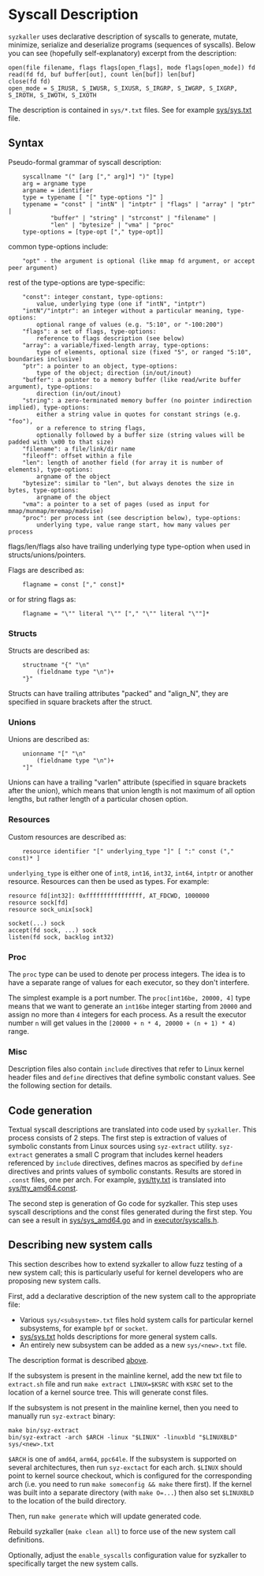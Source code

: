 # Syscall Description

`syzkaller` uses declarative description of syscalls to generate, mutate, minimize,
serialize and deserialize programs (sequences of syscalls). Below you can see
(hopefully self-explanatory) excerpt from the description:

```
open(file filename, flags flags[open_flags], mode flags[open_mode]) fd
read(fd fd, buf buffer[out], count len[buf]) len[buf]
close(fd fd)
open_mode = S_IRUSR, S_IWUSR, S_IXUSR, S_IRGRP, S_IWGRP, S_IXGRP, S_IROTH, S_IWOTH, S_IXOTH
```

The description is contained in `sys/*.txt` files. See for example [sys/sys.txt](/sys/sys.txt) file.

## Syntax

Pseudo-formal grammar of syscall description:
```
	syscallname "(" [arg ["," arg]*] ")" [type]
	arg = argname type
	argname = identifier
	type = typename [ "[" type-options "]" ]
	typename = "const" | "intN" | "intptr" | "flags" | "array" | "ptr" |
			"buffer" | "string" | "strconst" | "filename" |
			"len" | "bytesize" | "vma" | "proc"
	type-options = [type-opt ["," type-opt]]
```
common type-options include:
```
	"opt" - the argument is optional (like mmap fd argument, or accept peer argument)
```
rest of the type-options are type-specific:
```
	"const": integer constant, type-options:
		value, underlying type (one if "intN", "intptr")
	"intN"/"intptr": an integer without a particular meaning, type-options:
		optional range of values (e.g. "5:10", or "-100:200")
	"flags": a set of flags, type-options:
		reference to flags description (see below)
	"array": a variable/fixed-length array, type-options:
		type of elements, optional size (fixed "5", or ranged "5:10", boundaries inclusive)
	"ptr": a pointer to an object, type-options:
		type of the object; direction (in/out/inout)
	"buffer": a pointer to a memory buffer (like read/write buffer argument), type-options:
		direction (in/out/inout)
	"string": a zero-terminated memory buffer (no pointer indirection implied), type-options:
		either a string value in quotes for constant strings (e.g. "foo"),
		or a reference to string flags,
		optionally followed by a buffer size (string values will be padded with \x00 to that size)
	"filename": a file/link/dir name
	"fileoff": offset within a file
	"len": length of another field (for array it is number of elements), type-options:
		argname of the object
	"bytesize": similar to "len", but always denotes the size in bytes, type-options:
		argname of the object
	"vma": a pointer to a set of pages (used as input for mmap/munmap/mremap/madvise)
	"proc": per process int (see description below), type-options:
		underlying type, value range start, how many values per process
```
flags/len/flags also have trailing underlying type type-option when used in structs/unions/pointers.

Flags are described as:
```
	flagname = const ["," const]*
```
or for string flags as:
```
	flagname = "\"" literal "\"" ["," "\"" literal "\""]*
```

### Structs

Structs are described as:
```
	structname "{" "\n"
		(fieldname type "\n")+
	"}"
```
Structs can have trailing attributes "packed" and "align_N",
they are specified in square brackets after the struct.

### Unions

Unions are described as:
```
	unionname "[" "\n"
		(fieldname type "\n")+
	"]"
```
Unions can have a trailing "varlen" attribute (specified in square brackets after the union),
which means that union length is not maximum of all option lengths,
but rather length of a particular chosen option.

### Resources

Custom resources are described as:
```
	resource identifier "[" underlying_type "]" [ ":" const ("," const)* ]
```
`underlying_type` is either one of `int8`, `int16`, `int32`, `int64`, `intptr` or another resource.
Resources can then be used as types. For example:
```
resource fd[int32]: 0xffffffffffffffff, AT_FDCWD, 1000000
resource sock[fd]
resource sock_unix[sock]

socket(...) sock
accept(fd sock, ...) sock
listen(fd sock, backlog int32)
```

### Proc

The `proc` type can be used to denote per process integers.
The idea is to have a separate range of values for each executor, so they don't interfere.

The simplest example is a port number.
The `proc[int16be, 20000, 4]` type means that we want to generate an `int16be` integer starting from `20000` and assign no more than `4` integers for each process.
As a result the executor number `n` will get values in the `[20000 + n * 4, 20000 + (n + 1) * 4)` range.

### Misc

Description files also contain `include` directives that refer to Linux kernel header files
and `define` directives that define symbolic constant values. See the following section for details.

## Code generation

Textual syscall descriptions are translated into code used by `syzkaller`.
This process consists of 2 steps. The first step is extraction of values of symbolic
constants from Linux sources using `syz-extract` utility.
`syz-extract` generates a small C program that includes kernel headers referenced
by `include` directives, defines macros as specified by `define` directives and
prints values of symbolic constants. Results are stored in `.const` files, one per arch.
For example, [sys/tty.txt](/sys/tty.txt) is translated into [sys/tty_amd64.const](/sys/tty_amd64.const).

The second step is generation of Go code for syzkaller. This step uses syscall descriptions
and the const files generated during the first step. You can see a result in [sys/sys_amd64.go](/sys/sys_amd64.go)
and in [executor/syscalls.h](/executor/syscalls.h).

## Describing new system calls

This section describes how to extend syzkaller to allow fuzz testing of a new system call;
this is particularly useful for kernel developers who are proposing new system calls.

First, add a declarative description of the new system call to the appropriate file:
 - Various `sys/<subsystem>.txt` files hold system calls for particular kernel
   subsystems, for example `bpf` or `socket`.
 - [sys/sys.txt](/sys/sys.txt) holds descriptions for more general system calls.
 - An entirely new subsystem can be added as a new `sys/<new>.txt` file.

The description format is described [above](#syntax).

If the subsystem is present in the mainline kernel, add the new txt file to `extract.sh`
file and run `make extract LINUX=$KSRC` with `KSRC` set to the location of a kernel
source tree. This will generate const files.

If the subsystem is not present in the mainline kernel, then you need to manually
run `syz-extract` binary:
```
make bin/syz-extract
bin/syz-extract -arch $ARCH -linux "$LINUX" -linuxbld "$LINUXBLD" sys/<new>.txt
```
`$ARCH` is one of `amd64`, `arm64`, `ppc64le`. If the subsystem is supported on several architectures,
then run `syz-exctact` for each arch.
`$LINUX` should point to kernel source checkout, which is configured for the corresponding arch
(i.e. you need to run `make someconfig && make` there first). If the kernel was built into a separate
directory (with `make O=...`) then also set `$LINUXBLD` to the location of the
build directory.

Then, run `make generate` which will update generated code.

Rebuild syzkaller (`make clean all`) to force use of the new system call definitions.

Optionally, adjust the `enable_syscalls` configuration value for syzkaller to specifically target the
new system calls.
